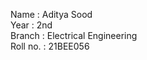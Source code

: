 Name : Aditya Sood  <br />
Year : 2nd   <br />
Branch : Electrical Engineering  <br />
Roll no. : 21BEE056  <br />
